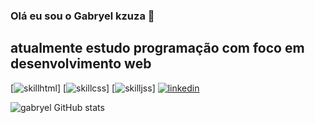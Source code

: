 ### Olá eu sou o Gabryel kzuza 🦋

## atualmente estudo programação com foco em desenvolvimento web


[![skillhtml](https://img.shields.io/badge/HTML-239120?style=for-the-badge&logo=html5&logoColor=white)]
[![skillcss](https://img.shields.io/badge/CSS-239120?&style=for-the-badge&logo=css3&logoColor=white
)]
[![skilljss](https://img.shields.io/badge/JavaScript-323330?style=for-the-badge&logo=javascript&logoColor=F7DF1E
)]
[![linkedin](https://img.shields.io/badge/LinkedIn-0077B5?style=for-the-badge&logo=linkedin&logoColor=white)](https://www.linkedin.com/in/gabryel-almeida-gabryelkzuza/)


![gabryel GitHub stats](https://github-readme-stats.vercel.app/api?username=Gabryel&show_icons=true&theme=radical)
